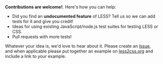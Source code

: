 **Contributions are welcome!**. Here's how you can help:

* Did you find an **undocumented feature** of LESS? Tell us so we can add tests for it and give you credit!
* Ideas for using existing JavaScript/node.js test suites for testing LESS or CSS. 
* Pull requests with more tests!

Whatever your idea is, we'd love to hear about it. Please create an [Issue](https://github.com/upstage/less-tests/issues), and when applicable please put together an example on [less2css.org](http://less2css.org) and include a link to your example.